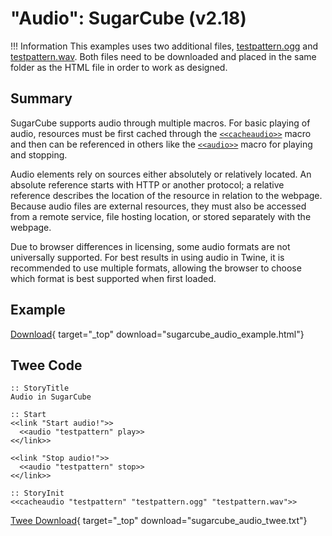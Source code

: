 # "Audio": SugarCube (v2.18)

!!! Information
    This examples uses two additional files, [testpattern.ogg](testpattern.ogg) and [testpattern.wav](testpattern.wav). Both files need to be downloaded and placed in the same folder as the HTML file in order to work as designed.

## Summary

SugarCube supports audio through multiple macros. For basic playing of audio, resources must be first cached through the [`<<cacheaudio>>`](http://www.motoslave.net/sugarcube/2/docs/macros.html#macros-cacheaudio) macro and then can be referenced in others like the [`<<audio>>`](http://www.motoslave.net/sugarcube/2/docs/macros.html#macros-audio) macro for playing and stopping.

Audio elements rely on sources either absolutely or relatively located. An absolute reference starts with HTTP or another protocol; a relative reference describes the location of the resource in relation to the webpage. Because audio files are external resources, they must also be accessed from a remote service, file hosting location, or stored separately with the webpage.

Due to browser differences in licensing, some audio formats are not universally supported. For best results in using audio in Twine, it is recommended to use multiple formats, allowing the browser to choose which format is best supported when first loaded.

## Example

[Download](sugarcube_audio_example.html){ target="_top" download="sugarcube_audio_example.html"}

## Twee Code

```twee
:: StoryTitle
Audio in SugarCube

:: Start
<<link "Start audio!">>
  <<audio "testpattern" play>>
<</link>>

<<link "Stop audio!">>
  <<audio "testpattern" stop>>
<</link>>

:: StoryInit
<<cacheaudio "testpattern" "testpattern.ogg" "testpattern.wav">>
```

[Twee Download](sugarcube_audio_twee.txt){ target="_top" download="sugarcube_audio_twee.txt"}
